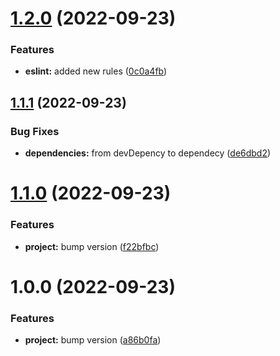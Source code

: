 # [1.2.0](https://github.com/fido-id/eslint-config-fido/compare/v1.1.1...v1.2.0) (2022-09-23)


### Features

* **eslint:** added new rules ([0c0a4fb](https://github.com/fido-id/eslint-config-fido/commit/0c0a4fbc72ba5505e04f13774d8a0ea6bc2fb7ba))

## [1.1.1](https://github.com/fido-id/eslint-config-fido/compare/v1.1.0...v1.1.1) (2022-09-23)


### Bug Fixes

* **dependencies:** from devDepency to dependecy ([de6dbd2](https://github.com/fido-id/eslint-config-fido/commit/de6dbd2770be3dc6847c557774e84f8cd0ed3efd))

# [1.1.0](https://github.com/fido-id/eslint-config-fido/compare/v1.0.0...v1.1.0) (2022-09-23)


### Features

* **project:** bump version ([f22bfbc](https://github.com/fido-id/eslint-config-fido/commit/f22bfbc8e2c5f734c8504c1d0bec28a896e5c899))

# 1.0.0 (2022-09-23)


### Features

* **project:** bump version ([a86b0fa](https://github.com/fido-id/eslint-config-fido/commit/a86b0faec9f775faa7af03e3f2723ca5273422ca))
